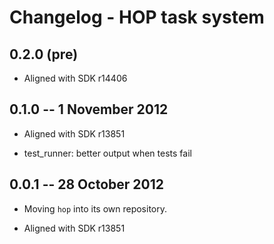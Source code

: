 # Changelog - HOP task system

## 0.2.0 (pre)

* Aligned with SDK r14406

## 0.1.0 -- 1 November 2012

* Aligned with SDK r13851

* test_runner: better output when tests fail

## 0.0.1 -- 28 October 2012

* Moving `hop` into its own repository.

* Aligned with SDK r13851
